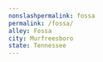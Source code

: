 ```yaml
---
﻿nonslashpermalink: fossa
permalink: /fossa/
alley: Fossa
city: Murfreesboro
state: Tennessee
---
```

